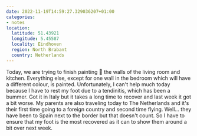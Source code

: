 ```yaml
---
date: 2022-11-19T14:59:27.329036207+01:00
categories:
- notes
location:
  latitude: 51.43921
  longitude: 5.45587
  locality: Eindhoven
  region: North Brabant
  country: Netherlands
---
```


Today, we are trying to finish painting 🎨 the walls of the living room and kitchen. Everything else, except for one wall in the bedroom which will have a different colour, is painted. Unfortunately, I can't help much today because I have to rest my foot due to a tendinitis, which has been a bummer. Got it in Italy but it takes a long time to recover and last week it got a bit worse. My parents are also traveling today to The Netherlands and it's their first time going to a foreign country and second time flying. Well... they have been to Spain next to the border but that doesn't count. So I have to ensure that my foot is the most recovered as it can to show them around a bit over next week.
